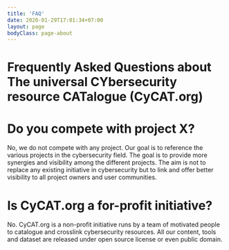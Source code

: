 ```yaml
---
title: 'FAQ'
date: 2020-01-29T17:01:34+07:00
layout: page
bodyClass: page-about
---
```


# Frequently Asked Questions about The universal CYbersecurity resource CATalogue (CyCAT.org)

# Do you compete with project X?

No, we do not compete with any project. Our goal is to reference the various projects in the cybersecurity field. The goal is to provide more synergies and visibility among the different projects.
The aim is not to replace any existing initiative in cybersecurity but to link and offer better visibility to all project owners and user communities.

# Is CyCAT.org a for-profit initiative?

No. CyCAT.org is a non-profit initiative runs by a team of motivated people to catalogue and crosslink cybersecurity resources. All our content, tools and dataset are released under open source license or even public domain.

